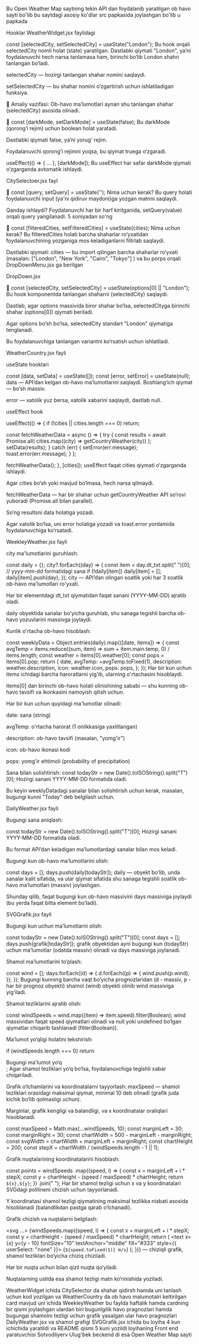 Bu Open Weather Map saytning tekin API dan foydalanib yaratilgan ob havo sayti bo'lib bu saytdagi asosiy ko'dlar src papkasida joylashgan bo'lib u papkada

 Hooklar
WeatherWidget.jsx faylidagi 

const [selectedCity, setSelectedCity] = useState("London");
Bu hook orqali selectedCity nomli holat (state) yaratilgan. Dastlabki qiymati "London", ya’ni foydalanuvchi hech narsa tanlamasa ham, birinchi bo‘lib London shahri tanlangan bo‘ladi.

selectedCity — hozirgi tanlangan shahar nomini saqlaydi.

setSelectedCity — bu shahar nomini o‘zgartirish uchun ishlatiladigan funksiya.

📌 Amaliy vazifasi: Ob-havo ma’lumotlari aynan shu tanlangan shahar (selectedCity) asosida olinadi.


🔹 const [darkMode, setDarkMode] = useState(false);
Bu darkMode (qorong‘i rejim) uchun boolean holat yaratadi.

Dastlabki qiymati false, ya’ni yorug‘ rejim.

Foydalanuvchi qorong‘i rejimni yoqsa, bu qiymat truega o‘zgaradi.

 useEffect(() => { ... }, [darkMode]);
Bu useEffect har safar darkMode qiymati o‘zgarganda avtomatik ishlaydi.

CitySelectoer.jsx fayl

🔹 const [query, setQuery] = useState('');
Nima uchun kerak?
Bu query holati foydalanuvchi input (ya'ni qidiruv maydoni)ga yozgan matnni saqlaydi.

Qanday ishlaydi?
Foydalanuvchi har bir harf kiritganida, setQuery(value) orqali query yangilanadi. 5 soniyadan so'ng

🔹 const [filteredCities, setFilteredCities] = useState(cities);
Nima uchun kerak?
Bu filteredCities holati barcha shaharlar ro‘yxatidan foydalanuvchining yozganiga mos keladiganlarni filtrlab saqlaydi.

Dastlabki qiymati: cities — bu import qilingan barcha shaharlar ro‘yxati (masalan: ["London", "New York", "Cairo", "Tokyo"] )
va bu porps orqali DropDownMenu.jsx ga berilgan 

DropDown.jsx

🔹 const [selectedCity, setSelectedCity] = useState(options[0] || "London");
Bu hook komponentda tanlangan shaharni (selectedCity) saqlaydi.

Dastlab, agar options massivida biror shahar bo‘lsa, selectedCityga birinchi shahar (options[0]) qiymati beriladi.

Agar options bo‘sh bo‘lsa, selectedCity standart "London" qiymatiga tenglanadi.

Bu foydalanuvchiga tanlangan variantni ko‘rsatish uchun ishlatiladi.


WeatherCountry.jsx fayli

useState hooklari

const [data, setData] = useState([]);
const [error, setError] = useState(null);
data — API’dan kelgan ob-havo ma’lumotlarini saqlaydi. Boshlang‘ich qiymat — bo‘sh massiv.

error — xatolik yuz bersa, xatolik xabarini saqlaydi, dastlab null.


useEffect hook

useEffect(() => {
  if (!cities || cities.length === 0) return;

  const fetchWeatherData = async () => {
    try {
      const results = await Promise.all(
        cities.map((city) => getCountryWeather(city))
      );
      setData(results);
    } catch (err) {
      setError(err.message);
      toast.error(err.message);
    }
  };

  fetchWeatherData();
}, [cities]);
useEffect faqat cities qiymati o‘zgarganda ishlaydi.

Agar cities bo‘sh yoki mavjud bo‘lmasa, hech narsa qilmaydi.

fetchWeatherData — har bir shahar uchun getCountryWeather API so‘rovi yuboradi (Promise.all bilan parallel).

So‘ng resultsni data holatiga yozadi.

Agar xatolik bo‘lsa, uni error holatiga yozadi va toast.error yordamida foydalanuvchiga ko‘rsatadi.

WeekleyWeather.jsx fayli

city ma'lumotlarini guruhlash:

const daily = {};
city?.forEach((day) => {
  const item = day.dt_txt.split(" ")[0]; // yyyy-mm-dd formatidagi sana
  if (!daily[item]) daily[item] = [];
  daily[item].push(day);
});
city — API’dan olingan soatlik yoki har 3 soatlik ob-havo ma'lumotlari ro'yxati.

Har bir elementdagi dt_txt qiymatidan faqat sanani (YYYY-MM-DD) ajratib oladi.

daily obyektida sanalar bo'yicha guruhlab, shu sanaga tegishli barcha ob-havo yozuvlarini massivga joylaydi.


Kunlik o'rtacha ob-havo hisoblash:

const weeklyData = Object.entries(daily).map(([date, items]) => {
  const avgTemp =
    items.reduce((sum, item) => sum + item.main.temp, 0) / items.length;
  const weather = items[0].weather[0];
  const pops = items[0].pop;
  return {
    date,
    avgTemp: +avgTemp.toFixed(1),
    description: weather.description,
    icon: weather.icon,
    pops: pops,
  };
});
Har bir kun uchun items ichidagi barcha haroratlarni yig'ib, ularning o'rtachasini hisoblaydi.

items[0] dan birinchi ob-havo holati olinishining sababi — shu kunning ob-havo tavsifi va ikonkasini namoyish qilish uchun.

Har bir kun uchun quyidagi ma'lumotlar olinadi:

date: sana (string)

avgTemp: o'rtacha harorat (1 onlikkasiga yaxlitlangan)

description: ob-havo tavsifi (masalan, "yomg'ir")

icon: ob-havo ikonasi kodi

pops: yomg'ir ehtimoli (probability of precipitation)



Sana bilan solishtirish:
const todayStr = new Date().toISOString().split("T")[0];
Hozirgi sanani YYYY-MM-DD formatida oladi.

Bu keyin weeklyDatadagi sanalar bilan solishtirish uchun kerak, masalan, bugungi kunni "Today" deb belgilash uchun.

DailyWeather.jsx fayli

Bugungi sana aniqlash:

const todayStr = new Date().toISOString().split("T")[0];
Hozirgi sanani YYYY-MM-DD formatida oladi.

Bu format API’dan keladigan ma’lumotlardagi sanalar bilan mos keladi.


Bugungi kun ob-havo ma’lumotlarini olish:

const days = [];
days.push(daily[todayStr]);
daily — obyekt bo’lib, unda sanalar kalit sifatida, va ular qiymat sifatida shu sanaga tegishli soatlik ob-havo ma’lumotlari (massiv) joylashgan.

Shunday qilib, faqat bugungi kun ob-havo massivini days massiviga joylaydi (bu yerda faqat bitta element bo’ladi).

SVGGrafik.jsx fayli

Bugungi kun uchun ma’lumotlarni olish:

const todayStr = new Date().toISOString().split("T")[0];
const days = [];
days.push(grafik[todayStr]);
grafik obyektidan ayni bugungi kun (todayStr) uchun ma’lumotlar (odatda massiv) olinadi va days massiviga joylanadi.


Shamol ma’lumotlarini to‘plash:

const wind = [];
days.forEach((d) => {
  d.forEach((p) => {
    wind.push(p.wind);
  });
});
Bugungi kunning barcha vaqt bo‘yicha prognozlaridan (d - massiv, p - har bir prognoz obyekti) shamol (wind) obyekti olinib wind massiviga yig‘iladi.


Shamol tezliklarini ajratib olish:

const windSpeeds = wind.map((item) => item.speed).filter(Boolean);
wind massividan faqat speed qiymatlari olinadi va null yoki undefined bo‘lgan qiymatlar chiqarib tashlanadi (filter(Boolean)).


Ma’lumot yo‘qligi holatini tekshirish:

if (windSpeeds.length === 0) return <div>Bugungi ma'lumot yo‘q</div>;
Agar shamol tezliklari yo‘q bo‘lsa, foydalanuvchiga tegishli xabar chiqariladi.

 Grafik o‘lchamlarini va koordinatalarni tayyorlash:
maxSpeed — shamol tezliklari orasidagi maksimal qiymat, minimal 10 deb olinadi (grafik juda kichik bo‘lib qolmasligi uchun).

Marginlar, grafik kengligi va balandligi, va x koordinatalar oraliqlari hisoblanadi.

const maxSpeed = Math.max(...windSpeeds, 10);
const marginLeft = 30;
const marginRight = 30;
const chartWidth = 500 - marginLeft - marginRight;
const svgWidth = chartWidth + marginLeft + marginRight;
const chartHeight = 200;
const stepX = chartWidth / (windSpeeds.length - 1 || 1);


Grafik nuqtalarining koordinatalarini hisoblash:

const points = windSpeeds
  .map((speed, i) => {
    const x = marginLeft + i * stepX;
    const y = chartHeight - (speed / maxSpeed) * chartHeight;
    return `${x},${y}`;
  })
  .join(" ");
Har bir shamol tezligi uchun x va y koordinatalari SVGdagi polilineni chizish uchun tayyorlanadi.

Y koordinatasi shamol tezligi qiymatining maksimal tezlikka nisbati asosida hisoblanadi (balandlikdan pastga qarab o‘lchanadi).



 Grafik chizish va nuqtalarni belgilash:

<svg ...>
  <polyline fill="none" stroke="blue" strokeWidth="2" points={points} />
  {windSpeeds.map((speed, i) => {
    const x = marginLeft + i * stepX;
    const y = chartHeight - (speed / maxSpeed) * chartHeight;
    return (
      <g key={i}>
        <circle cx={x} cy={y} r="4" fill="red" />
        <text x={x} y={y - 10} fontSize="10" textAnchor="middle" fill="#333" style={{ userSelect: "none" }}>
          {`${speed.toFixed(1)} m/s`}
        </text>
      </g>
    );
  })}
</svg>
<polyline> — chiziqli grafik, shamol tezliklari bo‘yicha chiziq chiziladi.

Har bir nuqta uchun <circle> bilan qizil nuqta qo‘yiladi.

Nuqtalarning ustida esa shamol tezligi matn ko‘rinishida yoziladi.



 WeatherWidget ichida  CitySelector da shahar qidirsh hamda uni tanlash uchun kod yozilgan va WeatherCountry da ob havo malumotalri keltirilgan card mavjud uni ichida  WeekleyWeather bu faylda haftalik hamda cardning bir qismi joylashgan ulardan biri bugunlgilik havo pragnozlari hamda bugungai shamolni tezligi uchun grafik yasalgan ular havo pragnozlari DailyWeather.jsx va shamol grafigi SVGGrafik.jsx ichida 
 bu loyiha 4 kun ichichida yaratildi va README qismi 5 kuni yozildi
 loyihaning Front end yaratuvchisi Sotvodliyerv Ulug'bek
 beckend di esa Open Weather Map sayti
